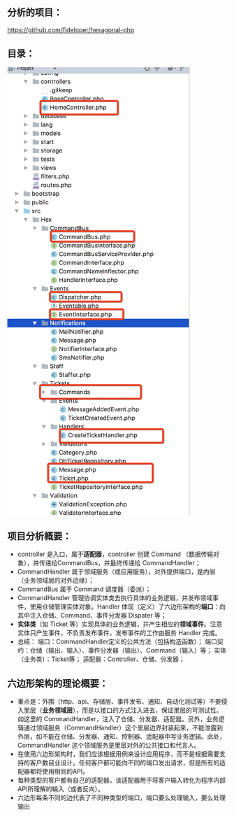 ## 分析的项目： 
https://github.com/fideloper/hexagonal-php

## 目录：
![目录](img/1.png)

## 项目分析概要：
- controller 是入口，属于**适配器**，controller 创建 Command （数据传输对象），并传递给CommandBus，并最终传递给 CommandHandler；
- CommandHandler 属于领域服务（或应用服务），对外提供端口，是内层（业务领域层的对外边缘）；
- CommandBus 属于 Command 调度器（委派）；
- CommandHandler 管理协调实体类去执行具体的业务逻辑，并发布领域事件，使用仓储管理实体对象。Handler 体现（定义）了六边形架构的**端口**：向其中注入仓储、Command、事件分发器 Dispater 等；
- **实体类**（如 Ticket 等）实现具体的业务逻辑，并产生相应的**领域事件**。注意实体只产生事件，不负责发布事件，发布事件的工作由服务 Handler 完成。
- 总结：
    端口：CommandHandler定义的公共方法（包括构造函数）；
    端口契约：仓储（输出、输入）、事件分发器（输出）、Command（输入）等；
    实体（业务类）：Ticket等；
    适配器：Controller、仓储、分发器；

## 六边形架构的理论概要：
- 重点是：外围（http、api、存储层、事件发布、通知、自动化测试等）不要侵入里层（**业务领域层**），而是以接口的方式注入进去，保证里层的可测试性。如这里的 CommandHandler，注入了仓储、分发器、适配器。另外，业务逻辑通过领域服务（CommandHandler）这个里层边界封装起来，不能泄露到外层，如不能在仓储、分发器、通知、控制器、适配器中写业务逻辑。此处，CommandHandler 这个领域服务是里层对外的公共接口和代言人。
- 在使用六边形架构时，我们应该根据用例来设计应用程序，而不是根据需要支持的客户数目业设计。任何客户都可能向不同的端口发出请求，但是所有的适配器都将使用相同的API。
- 每种类型的客户都有自己的适配器，该适配器用于将客户输入转化为程序内部API所理解的输入（或者反向）。
- 六边形每条不同的边代表了不同种类型的端口，端口要么处理输入，要么处理输出